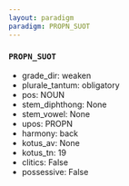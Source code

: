 ```yaml
---
layout: paradigm
paradigm: PROPN_SUOT
---
```

### ` PROPN_SUOT `


* grade_dir: weaken
* plurale_tantum: obligatory
* pos: NOUN
* stem_diphthong: None
* stem_vowel: None
* upos: PROPN
* harmony: back
* kotus_av: None
* kotus_tn: 19
* clitics: False
* possessive: False
